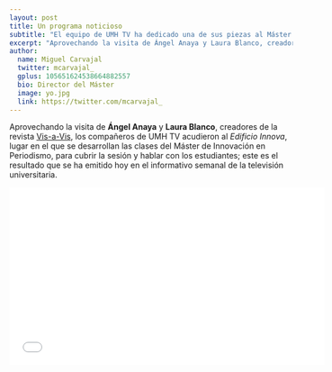 ```yaml
---
layout: post
title: Un programa noticioso 
subtitle: "El equipo de UMH TV ha dedicado una de sus piezas al Máster de Innovación en Periodismo"
excerpt: "Aprovechando la visita de Ángel Anaya y Laura Blanco, creadores de la revista Vis-a-Vis, los compañeros de UMH TV acudieron al Edificio Innova para cubrir la sesión y hablar con los estudiantes; este es el resultado que se ha emitido hoy en el informativo semanal de la televisión universitaria."
author:
  name: Miguel Carvajal
  twitter: mcarvajal_
  gplus: 105651624538664882557 
  bio: Director del Máster
  image: yo.jpg
  link: https://twitter.com/mcarvajal_
---
```

Aprovechando la visita de **Ángel Anaya** y **Laura Blanco**, creadores de la revista [Vis-a-Vis](http://www.vis-a-vis.es/), los compañeros de UMH TV acudieron al _Edificio Innova_, lugar en el que se desarrollan las clases del Máster de Innovación en Periodismo, para cubrir la sesión y hablar con los estudiantes; este es el resultado que se ha emitido hoy en el informativo semanal de la televisión universitaria.

<object width="560" height="315"><param name="movie" value="//www.youtube.com/v/N3qunmkMPCo?version=3&amp;hl=es_ES"></param><param name="allowFullScreen" value="true"></param><param name="allowscriptaccess" value="always"></param><embed src="//www.youtube.com/v/N3qunmkMPCo?version=3&amp;hl=es_ES" type="application/x-shockwave-flash" width="560" height="315" allowscriptaccess="always" allowfullscreen="true"></embed></object>